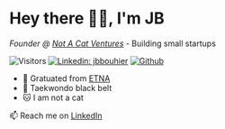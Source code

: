 <!-- ### Hi there 👋 -->
# Hey there 👋🏻, I'm JB


 <em>Founder @ [Not A Cat Ventures](https://notacatventures.com)</em> - Building small startups

![Visitors](https://visitor-badge.laobi.icu/badge?page_id=jbouhier.jbouhier)
[![Linkedin: jbbouhier](https://img.shields.io/badge/JB-Bouhier-blue?style=flat&logo=Linkedin&logoColor=white&link=https://www.linkedin.com/in/jbbouhier/)](https://www.linkedin.com/in/jbbouhier/)
[![Github](https://img.shields.io/github/followers/jbouhier?label=Follow&style=social)](https://github.com/jbouhier)

- 🌋 Gratuated from [ETNA](https://etna.io) 
- 🥋 Taekwondo black belt
- 🐱 I am not a cat


📫 Reach me on [LinkedIn](https://www.linkedin.com/in/jbbouhier/)


<!--
**jbouhier/jbouhier** is a ✨ _special_ ✨ repository because its `README.md` (this file) appears on your GitHub profile.

Here are some ideas to get you started:

- 🔭 I’m currently working on ...

- 👯 I’m looking to collaborate on ...
- 🤔 I’m looking for help with ...
- 💬 Ask me about ...
- 📫 How to reach me: ...
- 😄 Pronouns: ...
- ⚡ Fun fact: ...
-->
